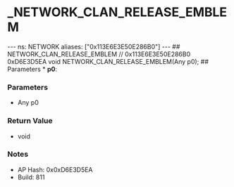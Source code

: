 # _NETWORK_CLAN_RELEASE_EMBLEM

--- ns: NETWORK aliases: ["0x113E6E3E50E286B0"] --- ## NETWORK_CLAN_RELEASE_EMBLEM  // 0x113E6E3E50E286B0 0xD6E3D5EA void NETWORK_CLAN_RELEASE_EMBLEM(Any p0);  ## Parameters * **p0**:

### Parameters
* Any p0

### Return Value
* void

### Notes
* AP Hash: 0x0xD6E3D5EA
* Build: 811

